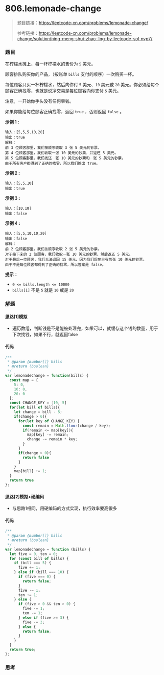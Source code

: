 # 806.lemonade-change

> 题目链接：https://leetcode-cn.com/problems/lemonade-change/
>
> 参考链接：https://leetcode-cn.com/problems/lemonade-change/solution/ning-meng-shui-zhao-ling-by-leetcode-sol-nvp7/

### 题目

在柠檬水摊上，每一杯柠檬水的售价为 `5` 美元。

顾客排队购买你的产品，（按账单 `bills` 支付的顺序）一次购买一杯。

每位顾客只买一杯柠檬水，然后向你付 `5` 美元、`10` 美元或 `20` 美元。你必须给每个顾客正确找零，也就是说净交易是每位顾客向你支付 `5` 美元。

注意，一开始你手头没有任何零钱。

如果你能给每位顾客正确找零，返回 `true` ，否则返回 `false` 。

**示例 1 :**

```
输入：[5,5,5,10,20]
输出：true
解释：
前 3 位顾客那里，我们按顺序收取 3 张 5 美元的钞票。
第 4 位顾客那里，我们收取一张 10 美元的钞票，并返还 5 美元。
第 5 位顾客那里，我们找还一张 10 美元的钞票和一张 5 美元的钞票。
由于所有客户都得到了正确的找零，所以我们输出 true。
```

**示例 2 :**

```
输入：[5,5,10]
输出：true
```

**示例 3 :**

```
输入：[10,10]
输出：false
```

**示例 4 :**

```
输入：[5,5,10,10,20]
输出：false
解释：
前 2 位顾客那里，我们按顺序收取 2 张 5 美元的钞票。
对于接下来的 2 位顾客，我们收取一张 10 美元的钞票，然后返还 5 美元。
对于最后一位顾客，我们无法退回 15 美元，因为我们现在只有两张 10 美元的钞票。
由于不是每位顾客都得到了正确的找零，所以答案是 false。
```

**提示：**

- `0 <= bills.length <= 10000`
- `bills[i]` 不是 `5` 就是 `10` 或是 `20` 



### 解题

#### 思路[1]模拟

* 遍历数组，判断钱是不是能被处理完，如果可以，就缓存这个钱的数量，用于下次找钱，如果不行，就返回false

#### 代码

```javascript
/**
 * @param {number[]} bills
 * @return {boolean}
 */
var lemonadeChange = function(bills) {
  const map = {
    5: 0,
    10: 0,
    20: 0
  };
  const CHANGE_KEY = [10, 5]
  for(let bill of bills){
    let change = bill - 5;
    if(change > 0){
      for(let key of CHANGE_KEY) {
        const remain = Math.floor(change / key);
        if(remain <= map[key]){
          map[key] -= remain;
          change -= remain * key;
        }
      }
      if(change > 0){
        return false
      }
    }
    map[bill] += 1;
  }
  return true
};
```

#### 思路[2]模拟+硬编码

* 与思路1相同，用硬编码的方式实现，执行效率要高很多

#### 代码

```javascript
/**
 * @param {number[]} bills
 * @return {boolean}
 */
var lemonadeChange = function (bills) {
  let five = 0, ten = 0;
  for (const bill of bills) {
    if (bill === 5) {
      five += 1;
    } else if (bill === 10) {
      if (five === 0) {
        return false;
      }
      five -= 1;
      ten += 1;
    } else {
      if (five > 0 && ten > 0) {
        five -= 1;
        ten -= 1;
      } else if (five >= 3) {
        five -= 3;
      } else {
        return false;
      }
    }
  }
  return true;
};
```



### 思考

